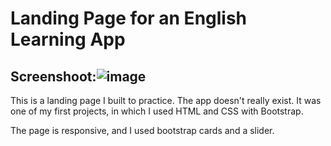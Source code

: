 # Landing Page for an English Learning App 

## Screenshoot:![image](https://user-images.githubusercontent.com/91353521/230518971-f3a24ad9-baab-4b38-9fca-4a0d2233e330.png)



This is a landing page I built to practice. The app doesn't really exist. It was one of my first projects, in which I used HTML and CSS with Bootstrap. 

The page is responsive, and I used bootstrap cards and a slider.
